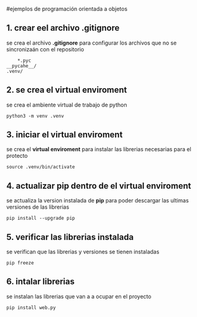 #ejemplos de programación orientada a objetos 
## 1. crear eel archivo **.gitignore**

se crea el archivo **.gitignore** para configurar los archivos que no se sincronizaán con el repositorio 


````shell
    *.pyc
__pycahe__/
.venv/
````

## 2. se crea el **virtual enviroment**

se crea el ambiente virtual de trabajo de python 

````shell
python3 -m venv .venv
````

## 3. iniciar el **virtual enviroment**

se crea el **virtual enviroment** para instalar las librerias necesarias para el protecto 

````shell
source .venv/bin/activate
````

## 4. actualizar **pip** dentro de el **virtual enviroment**

se actualiza la version instalada de **pip** para poder descargar las ultimas versiones de las librerias 

````shell
pip install --upgrade pip
````
## 5. verificar las librerias instalada

se verifican que las librerias y versiones se  tienen instaladas 

````shell
pip freeze
````
## 6. intalar librerias 

se instalan las librerias que van a a ocupar en el proyecto

````shell
pip install web.py
````
